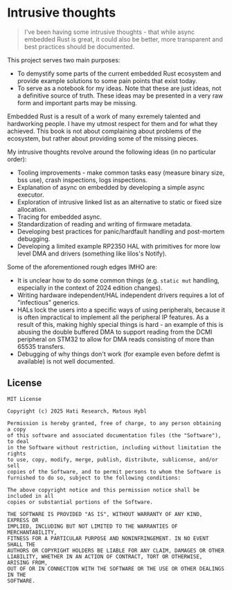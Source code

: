 # Intrusive thoughts

> I've been having some intrusive thoughts - that while async embedded Rust is great,
it could also be better, more transparent and best practices should be documented.

This project serves two main purposes:

* To demystify some parts of the current embedded Rust ecosystem and
provide example solutions to some pain points that exist today.
* To serve as a notebook for my ideas. Note that these are just ideas,
not a definitive source of truth.
These ideas may be presented in a very raw form and important parts may be missing.

<div class="warning">
  Embedded Rust is a result of a work of many exremely talented and hardworking people.
  I have my utmost respect for them and for what they achieved.
  This book is not about complaining about problems of the ecosystem,
  but rather about providing some of the missing pieces.
</div>

My intrusive thoughts revolve around the following ideas (in no particular order):

* Tooling improvements - make common tasks easy (measure binary size, bss use),
crash inspections, logs inspections.
* Explanation of async on embedded by developing a simple async executor.
* Exploration of intrusive linked list as an alternative to static or fixed size allocation.
* Tracing for embedded async.
* Standardization of reading and writing of firmware metadata.
* Developing best practices for panic/hardfault handling and post-mortem debugging.
* Developing a limited example RP2350 HAL with primitives for more low level DMA
and drivers (something like lilos's Notify).

Some of the aforementioned rough edges IMHO are:

* It is unclear how to do some common things
(e.g. `static mut` handling, especially in the context of 2024 edition changes).
* Writing hardware independent/HAL independent drivers requires
a lot of "infectious" generics.
* HALs lock the users into a specific ways of using peripherals, because it is
often impractical to implement all the peripheral IP features.
As a result of this, making highly special things is hard -
an example of this is abusing the double buffered DMA
to support reading from the DCMI peripheral on STM32 to allow for DMA reads
consisting of more than 65535 transfers.
* Debugging of why things don't work (for example even before defmt is available)
is not well documented.

## License

```license
MIT License

Copyright (c) 2025 Hati Research, Matous Hybl

Permission is hereby granted, free of charge, to any person obtaining a copy
of this software and associated documentation files (the "Software"), to deal
in the Software without restriction, including without limitation the rights
to use, copy, modify, merge, publish, distribute, sublicense, and/or sell
copies of the Software, and to permit persons to whom the Software is
furnished to do so, subject to the following conditions:

The above copyright notice and this permission notice shall be included in all
copies or substantial portions of the Software.

THE SOFTWARE IS PROVIDED "AS IS", WITHOUT WARRANTY OF ANY KIND, EXPRESS OR
IMPLIED, INCLUDING BUT NOT LIMITED TO THE WARRANTIES OF MERCHANTABILITY,
FITNESS FOR A PARTICULAR PURPOSE AND NONINFRINGEMENT. IN NO EVENT SHALL THE
AUTHORS OR COPYRIGHT HOLDERS BE LIABLE FOR ANY CLAIM, DAMAGES OR OTHER
LIABILITY, WHETHER IN AN ACTION OF CONTRACT, TORT OR OTHERWISE, ARISING FROM,
OUT OF OR IN CONNECTION WITH THE SOFTWARE OR THE USE OR OTHER DEALINGS IN THE
SOFTWARE.

```
